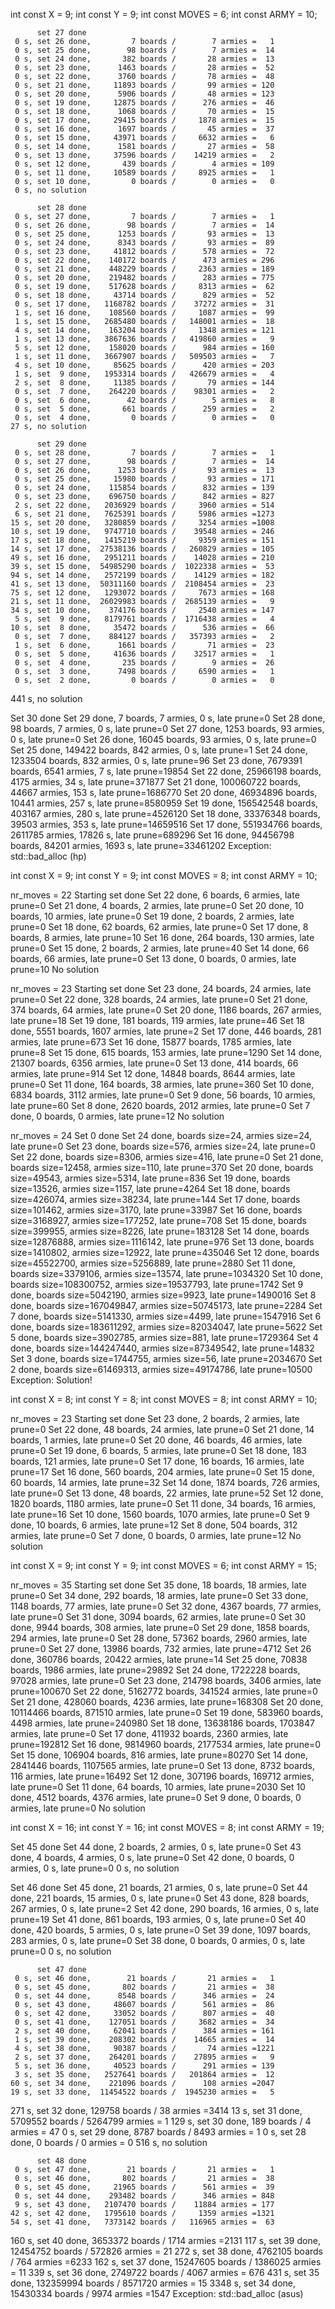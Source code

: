 int const X = 9;
int const Y = 9;
int const MOVES = 6;
int const ARMY = 10;

          set 27 done
     0 s, set 26 done,         7 boards /        7 armies =   1
     0 s, set 25 done,        98 boards /        7 armies =  14
     0 s, set 24 done,       382 boards /       28 armies =  13
     0 s, set 23 done,      1463 boards /       28 armies =  52
     0 s, set 22 done,      3760 boards /       78 armies =  48
     0 s, set 21 done,     11893 boards /       99 armies = 120
     0 s, set 20 done,      5906 boards /       48 armies = 123
     0 s, set 19 done,     12875 boards /      276 armies =  46
     0 s, set 18 done,      1068 boards /       70 armies =  15
     0 s, set 17 done,     29415 boards /     1878 armies =  15
     0 s, set 16 done,      1697 boards /       45 armies =  37
     0 s, set 15 done,     43971 boards /     6632 armies =   6
     0 s, set 14 done,      1581 boards /       27 armies =  58
     0 s, set 13 done,     37596 boards /    14219 armies =   2
     0 s, set 12 done,       439 boards /        4 armies = 109
     0 s, set 11 done,     10589 boards /     8925 armies =   1
     0 s, set 10 done,         0 boards /        0 armies =   0
     0 s, no solution

          set 28 done
     0 s, set 27 done,         7 boards /        7 armies =   1
     0 s, set 26 done,        98 boards /        7 armies =  14
     0 s, set 25 done,      1253 boards /       93 armies =  13
     0 s, set 24 done,      8343 boards /       93 armies =  89
     0 s, set 23 done,     41812 boards /      578 armies =  72
     0 s, set 22 done,    140172 boards /      473 armies = 296
     0 s, set 21 done,    448229 boards /     2363 armies = 189
     0 s, set 20 done,    219482 boards /      283 armies = 775
     0 s, set 19 done,    517628 boards /     8313 armies =  62
     0 s, set 18 done,     43714 boards /      829 armies =  52
     0 s, set 17 done,   1168782 boards /    37272 armies =  31
     1 s, set 16 done,    108560 boards /     1087 armies =  99
     1 s, set 15 done,   2685480 boards /   148001 armies =  18
     4 s, set 14 done,    163204 boards /     1348 armies = 121
     1 s, set 13 done,   3867636 boards /   419860 armies =   9
     5 s, set 12 done,    158020 boards /      984 armies = 160
     1 s, set 11 done,   3667907 boards /   509503 armies =   7
     4 s, set 10 done,     85625 boards /      420 armies = 203
     1 s, set  9 done,   1953314 boards /   426679 armies =   4
     2 s, set  8 done,     11385 boards /       79 armies = 144
     0 s, set  7 done,    264220 boards /    98301 armies =   2
     0 s, set  6 done,        42 boards /        5 armies =   8
     0 s, set  5 done,       661 boards /      259 armies =   2
     0 s, set  4 done,         0 boards /        0 armies =   0
    27 s, no solution

          set 29 done
     0 s, set 28 done,         7 boards /        7 armies =   1
     0 s, set 27 done,        98 boards /        7 armies =  14
     0 s, set 26 done,      1253 boards /       93 armies =  13
     0 s, set 25 done,     15980 boards /       93 armies = 171
     0 s, set 24 done,    115854 boards /      832 armies = 139
     0 s, set 23 done,    696750 boards /      842 armies = 827
     2 s, set 22 done,   2036929 boards /     3960 armies = 514
     6 s, set 21 done,   7625391 boards /     5986 armies =1273
    15 s, set 20 done,   3280859 boards /     3254 armies =1008
    10 s, set 19 done,   9747710 boards /    39548 armies = 246
    17 s, set 18 done,   1415219 boards /     9359 armies = 151
    14 s, set 17 done,  27538136 boards /   260829 armies = 105
    49 s, set 16 done,   2951211 boards /    14028 armies = 210
    39 s, set 15 done,  54985290 boards /  1022338 armies =  53
    94 s, set 14 done,   2572199 boards /    14129 armies = 182
    41 s, set 13 done,  50311160 boards /  2108454 armies =  23
    75 s, set 12 done,   1293072 boards /     7673 armies = 168
    21 s, set 11 done,  26029983 boards /  2685139 armies =   9
    34 s, set 10 done,    374176 boards /     2540 armies = 147
     5 s, set  9 done,   8179761 boards /  1716438 armies =   4
    10 s, set  8 done,     35472 boards /      536 armies =  66
     0 s, set  7 done,    884127 boards /   357393 armies =   2
     1 s, set  6 done,      1661 boards /       71 armies =  23
     0 s, set  5 done,     41636 boards /    32517 armies =   1
     0 s, set  4 done,       235 boards /        9 armies =  26
     0 s, set  3 done,      7498 boards /     6590 armies =   1
     0 s, set  2 done,         0 boards /        0 armies =   0
   441 s, no solution

Set 30 done
Set 29 done,         7 boards,        7 armies,     0 s, late prune=0
Set 28 done,        98 boards,        7 armies,     0 s, late prune=0
Set 27 done,      1253 boards,       93 armies,     0 s, late prune=0
Set 26 done,     16045 boards,       93 armies,     0 s, late prune=0
Set 25 done,    149422 boards,      842 armies,     0 s, late prune=1
Set 24 done,   1233504 boards,      832 armies,     0 s, late prune=96
Set 23 done,   7679391 boards,     6541 armies,     7 s, late prune=19854
Set 22 done,  25966198 boards,     4175 armies,    34 s, late prune=371877
Set 21 done, 100060722 boards,    44667 armies,   153 s, late prune=1686770
Set 20 done,  46934896 boards,    10441 armies,   257 s, late prune=8580959
Set 19 done, 156542548 boards,   403167 armies,   280 s, late prune=4526120
Set 18 done,  33376348 boards,    39503 armies,   353 s, late prune=14659516
Set 17 done, 551934766 boards,  2611785 armies, 17826 s, late prune=689296
Set 16 done,  94456798 boards,    84201 armies,  1693 s, late prune=33461202
Exception: std::bad_alloc (hp)


int const X = 9;
int const Y = 9;
int const MOVES = 8;
int const ARMY = 10;

nr_moves = 22
Starting set done
Set 22 done, 6 boards, 6 armies, late prune=0
Set 21 done, 4 boards, 2 armies, late prune=0
Set 20 done, 10 boards, 10 armies, late prune=0
Set 19 done, 2 boards, 2 armies, late prune=0
Set 18 done, 62 boards, 62 armies, late prune=0
Set 17 done, 8 boards, 8 armies, late prune=10
Set 16 done, 264 boards, 130 armies, late prune=0
Set 15 done, 2 boards, 2 armies, late prune=40
Set 14 done, 66 boards, 66 armies, late prune=0
Set 13 done, 0 boards, 0 armies, late prune=10
No solution

nr_moves = 23
Starting set done
Set 23 done, 24 boards, 24 armies, late prune=0
Set 22 done, 328 boards, 24 armies, late prune=0
Set 21 done, 374 boards, 64 armies, late prune=0
Set 20 done, 1186 boards, 267 armies, late prune=18
Set 19 done, 181 boards, 119 armies, late prune=46
Set 18 done, 5551 boards, 1607 armies, late prune=2
Set 17 done, 446 boards, 281 armies, late prune=673
Set 16 done, 15877 boards, 1785 armies, late prune=8
Set 15 done, 615 boards, 153 armies, late prune=1290
Set 14 done, 21307 boards, 6356 armies, late prune=0
Set 13 done, 414 boards, 66 armies, late prune=914
Set 12 done, 14848 boards, 8644 armies, late prune=0
Set 11 done, 164 boards, 38 armies, late prune=360
Set 10 done, 6834 boards, 3112 armies, late prune=0
Set 9 done, 56 boards, 10 armies, late prune=60
Set 8 done, 2620 boards, 2012 armies, late prune=0
Set 7 done, 0 boards, 0 armies, late prune=12
No solution

nr_moves = 24
Set 0 done
Set 24 done, boards size=24, armies size=24, late prune=0
Set 23 done, boards size=576, armies size=24, late prune=0
Set 22 done, boards size=8306, armies size=416, late prune=0
Set 21 done, boards size=12458, armies size=110, late prune=370
Set 20 done, boards size=49543, armies size=5314, late prune=836
Set 19 done, boards size=13526, armies size=1157, late prune=4264
Set 18 done, boards size=426074, armies size=38234, late prune=144
Set 17 done, boards size=101462, armies size=3170, late prune=33987
Set 16 done, boards size=3168927, armies size=177252, late prune=708
Set 15 done, boards size=399955, armies size=8226, late prune=183128
Set 14 done, boards size=12876888, armies size=1116142, late prune=976
Set 13 done, boards size=1410802, armies size=12922, late prune=435046
Set 12 done, boards size=45522700, armies size=5256889, late prune=2880
Set 11 done, boards size=3379106, armies size=13574, late prune=1034320
Set 10 done, boards size=108300752, armies size=19537793, late prune=1742
Set 9 done, boards size=5042190, armies size=9923, late prune=1490016
Set 8 done, boards size=167049847, armies size=50745173, late prune=2284
Set 7 done, boards size=5141330, armies size=4499, late prune=1547916
Set 6 done, boards size=183611292, armies size=82034047, late prune=5622
Set 5 done, boards size=3902785, armies size=881, late prune=1729364
Set 4 done, boards size=144247440, armies size=87349542, late prune=14832
Set 3 done, boards size=1744755, armies size=56, late prune=2034670
Set 2 done, boards size=61469313, armies size=49174786, late prune=10500
Exception: Solution!

int const X = 8;
int const Y = 8;
int const MOVES = 8;
int const ARMY = 10;

nr_moves = 23
Starting set done
Set 23 done, 2 boards, 2 armies, late prune=0
Set 22 done, 48 boards, 24 armies, late prune=0
Set 21 done, 14 boards, 1 armies, late prune=0
Set 20 done, 46 boards, 46 armies, late prune=0
Set 19 done, 6 boards, 5 armies, late prune=0
Set 18 done, 183 boards, 121 armies, late prune=0
Set 17 done, 16 boards, 16 armies, late prune=17
Set 16 done, 560 boards, 204 armies, late prune=0
Set 15 done, 60 boards, 14 armies, late prune=32
Set 14 done, 1874 boards, 726 armies, late prune=0
Set 13 done, 48 boards, 22 armies, late prune=52
Set 12 done, 1820 boards, 1180 armies, late prune=0
Set 11 done, 34 boards, 16 armies, late prune=16
Set 10 done, 1560 boards, 1070 armies, late prune=0
Set 9 done, 10 boards, 6 armies, late prune=12
Set 8 done, 504 boards, 312 armies, late prune=0
Set 7 done, 0 boards, 0 armies, late prune=12
No solution

int const X = 9;
int const Y = 9;
int const MOVES = 6;
int const ARMY = 15;

nr_moves = 35
Starting set done
Set 35 done, 18 boards, 18 armies, late prune=0
Set 34 done, 292 boards, 18 armies, late prune=0
Set 33 done, 1148 boards, 77 armies, late prune=0
Set 32 done, 4367 boards, 77 armies, late prune=0
Set 31 done, 3094 boards, 62 armies, late prune=0
Set 30 done, 9944 boards, 308 armies, late prune=0
Set 29 done, 1858 boards, 294 armies, late prune=0
Set 28 done, 57362 boards, 2960 armies, late prune=0
Set 27 done, 13986 boards, 732 armies, late prune=4712
Set 26 done, 360786 boards, 20422 armies, late prune=14
Set 25 done, 70838 boards, 1986 armies, late prune=29892
Set 24 done, 1722228 boards, 97028 armies, late prune=0
Set 23 done, 214798 boards, 3406 armies, late prune=100670
Set 22 done, 5162772 boards, 341524 armies, late prune=0
Set 21 done, 428060 boards, 4236 armies, late prune=168308
Set 20 done, 10114466 boards, 871510 armies, late prune=0
Set 19 done, 583960 boards, 4498 armies, late prune=240980
Set 18 done, 13638186 boards, 1703847 armies, late prune=0
Set 17 done, 411932 boards, 2360 armies, late prune=192812
Set 16 done, 9814960 boards, 2177534 armies, late prune=0
Set 15 done, 106904 boards, 816 armies, late prune=80270
Set 14 done, 2841446 boards, 1107565 armies, late prune=0
Set 13 done, 8732 boards, 116 armies, late prune=16492
Set 12 done, 307196 boards, 169712 armies, late prune=0
Set 11 done, 64 boards, 10 armies, late prune=2030
Set 10 done, 4512 boards, 4376 armies, late prune=0
Set 9 done, 0 boards, 0 armies, late prune=0
No solution

int const X = 16;
int const Y = 16;
int const MOVES = 8;
int const ARMY = 19;

Set 45 done
Set 44 done,         2 boards,        2 armies,     0 s, late prune=0
Set 43 done,         4 boards,        4 armies,     0 s, late prune=0
Set 42 done,         0 boards,        0 armies,     0 s, late prune=0
     0 s, no solution

Set 46 done
Set 45 done,        21 boards,       21 armies,     0 s, late prune=0
Set 44 done,       221 boards,       15 armies,     0 s, late prune=0
Set 43 done,       828 boards,      267 armies,     0 s, late prune=2
Set 42 done,       290 boards,       16 armies,     0 s, late prune=19
Set 41 done,       861 boards,      193 armies,     0 s, late prune=0
Set 40 done,       420 boards,        5 armies,     0 s, late prune=0
Set 39 done,      1097 boards,      283 armies,     0 s, late prune=0
Set 38 done,         0 boards,        0 armies,     0 s, late prune=0
     0 s, no solution

          set 47 done
     0 s, set 46 done,        21 boards /       21 armies =   1
     0 s, set 45 done,       802 boards /       21 armies =  38
     0 s, set 44 done,      8548 boards /      346 armies =  24
     0 s, set 43 done,     48607 boards /      561 armies =  86
     0 s, set 42 done,     33052 boards /      807 armies =  40
     0 s, set 41 done,    127051 boards /     3682 armies =  34
     2 s, set 40 done,     62041 boards /      384 armies = 161
     1 s, set 39 done,    208302 boards /    14665 armies =  14
     4 s, set 38 done,     90387 boards /       74 armies =1221
     2 s, set 37 done,    264201 boards /    27895 armies =   9
     5 s, set 36 done,     40523 boards /      291 armies = 139
     3 s, set 35 done,   2527641 boards /   201864 armies =  12
    60 s, set 34 done,    221096 boards /      108 armies =2047
    19 s, set 33 done,  11454522 boards /  1945230 armies =   5
   271 s, set 32 done,    129758 boards /       38 armies =3414
    13 s, set 31 done,   5709552 boards /  5264799 armies =   1
   129 s, set 30 done,       189 boards /        4 armies =  47
     0 s, set 29 done,      8787 boards /     8493 armies =   1
     0 s, set 28 done,         0 boards /        0 armies =   0
   516 s, no solution

          set 48 done
     0 s, set 47 done,        21 boards /       21 armies =   1
     0 s, set 46 done,       802 boards /       21 armies =  38
     0 s, set 45 done,     21965 boards /      561 armies =  39
     0 s, set 44 done,    293482 boards /      346 armies = 848
     9 s, set 43 done,   2107470 boards /    11884 armies = 177
    42 s, set 42 done,   1795610 boards /     1359 armies =1321
    54 s, set 41 done,   7373142 boards /   116965 armies =  63
   160 s, set 40 done,   3653372 boards /     1714 armies =2131
   117 s, set 39 done,  12454752 boards /   572826 armies =  21
   272 s, set 38 done,   4762105 boards /      764 armies =6233
   162 s, set 37 done,  15247605 boards /  1386025 armies =  11
   339 s, set 36 done,   2749722 boards /     4067 armies = 676
   431 s, set 35 done, 132359994 boards /  8571720 armies =  15
  3348 s, set 34 done,  15430334 boards /     9974 armies =1547
Exception: std::bad_alloc (asus)
